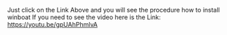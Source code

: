 Just click on the Link Above and you will see the procedure how to install winboat
If you need to see the video here is the Link:
https://youtu.be/gpUAhPhmlvA
